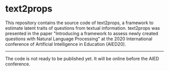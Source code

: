# text2props

This repository contains the source code of text2props, a framework to estimate latent traits of questions from textual information.
text2props was presented in the paper "Introducing a framework to assess newly created questions with Natural Language Processing" at the 2020 International conference of Artificial Intelligence in Education (AIED20).

---

The code is not ready to be published yet.
It will be online before the AIED conference.
